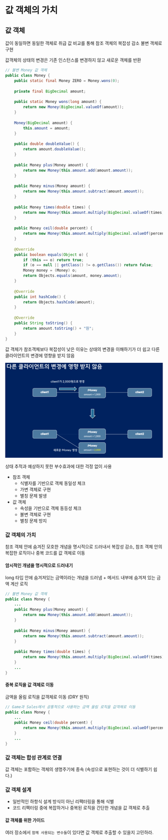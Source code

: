 # 값 객체의 가치

## 값 객체
값이 동일하면 동일한 객체로 취급 값 비교를 통해 참조 객체의 복잡성 감소 불변 객체로 구현

값객체의 상태의 변경은 기존 인스턴스를 변경하지 않고 새로운 객체를 반환
```java
// 불변 Money 값 객체
public class Money {
    public static final Money ZERO = Money.wons(0);

    private final BigDecimal amount;

    public static Money wons(long amount) {
        return new Money(BigDecimal.valueOf(amount));
    }

    Money(BigDecimal amount) {
        this.amount = amount;
    }

    public double doubleValue() {
        return amount.doubleValue();
    }

    public Money plus(Money amount) {
        return new Money(this.amount.add(amount.amount));
    }

    public Money minus(Money amount) {
        return new Money(this.amount.subtract(amount.amount));
    }

    public Money times(double times) {
        return new Money(this.amount.multiply(BigDecimal.valueOf(times)));
    }

    public Money ceil(double percent) {
        return new Money(this.amount.multiply(BigDecimal.valueOf(percent)).setScale(0, RoundingMode.CEILING));
    }

    @Override
    public boolean equals(Object o) {
        if (this == o) return true;
        if (o == null || getClass() != o.getClass()) return false;
        Money money = (Money) o;
        return Objects.equals(amount, money.amount);
    }

    @Override
    public int hashCode() {
        return Objects.hashCode(amount);
    }

    @Override
    public String toString() {
        return amount.toString() + "원";
    }
}
```

값 객체가 참조객체보다 복잡성이 낮은 이유는 상태의 변경을 이해하기가 더 쉽고 다른 클라이언트의 변경에 영향을 받지 않음

![alt text](<값객체.png>)

상태 추적과 예상하지 못한 부수효과에 대한 걱정 없이 사용

- 참조 객체
    - 식별자를 기반으로 객체 동일성 체크
    - 가변 객체로 구현 
    - 별칭 문제 발생
- 값 객체
    - 속성을 기반으로 객체 동등성 체크
    - 불변 객체로 구현
    - 별칭 문제 방지
### 값 객체의 가치
참조 객체 안에 숨겨진 모호한 개념을 명시적으로 드러내서 복잡성 감소, 참조 객체 안의 복잡한 로직이나 중복 코드를 값 객체로 이동

#### 암시적인 개념을 명시적으로 드러내기
long 타입 안에 숨겨져있는 금액이라는 개념을 드러냄 + 메서드 내부에 숨겨져 있는 금액 계산 로직

```java
// 불변 Money 값 객체
public class Money {
    ...
    public Money plus(Money amount) {
        return new Money(this.amount.add(amount.amount));
    }

    public Money minus(Money amount) {
        return new Money(this.amount.subtract(amount.amount));
    }

    public Money times(double times) {
        return new Money(this.amount.multiply(BigDecimal.valueOf(times)));
    }
    ...
}
```

#### 중복 로직을 값 객체로 이동
금액을 올림 로직을 값객체로 이동 (DRY 원칙)
```java
// Game과 Sales에서 공통적으로 사용하는 금액 올림 로직을 값객체로 이동
public class Money {
    ...
    public Money ceil(double percent) {
        return new Money(this.amount.multiply(BigDecimal.valueOf(percent)).setScale(0, RoundingMode.CEILING));
    }
    ...
}
```

### 값 객체는 합성 관계로 연결
값 객체는 포함하는 객체의 생명주기에 종속 (속성으로 표현하는 것이 더 식별하기 쉽다.)


### 값 객체 설계
- 일반적인 하항식 설계 방식이 아닌 리팩터링을 통해 식별
- 코드 리팩터링 중에 복잡하거나 중복된 로직을 간단한 개념을 값 객체로 추출

#### 값 객체를 위한 가이드
여러 장소에서 `함께 사용되는 변수들`이 있다면 값 객체로 추출할 수 있을지 고민하라.